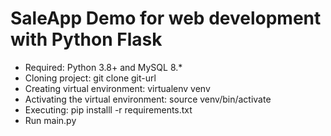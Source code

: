 # SaleApp Demo for web development with Python Flask
* Required: Python 3.8+ and MySQL 8.*
* Cloning project: git clone git-url
* Creating virtual environment: virtualenv venv
* Activating the virtual environment: source venv/bin/activate
* Executing: pip installl -r requirements.txt
* Run main.py
